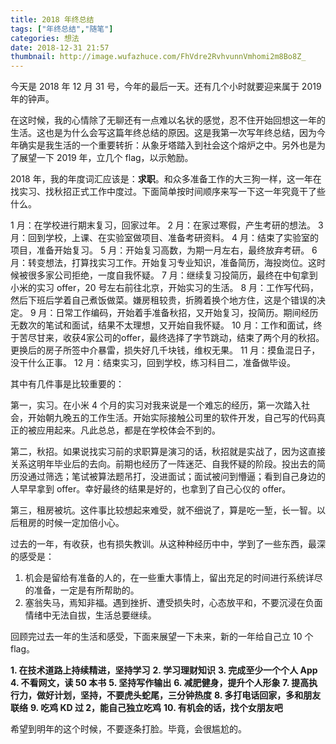 ```yaml
---
title: 2018 年终总结
tags: ["年终总结","随笔"]
categories: 想法
date: 2018-12-31 21:57
thumbnail: http://image.wufazhuce.com/FhVdre2RvhvunnVmhomi2m8Bo8Z_
---
```


今天是 2018 年 12 月 31 号，今年的最后一天。还有几个小时就要迎来属于 2019 年的钟声。

在这时候，我的心情除了无聊还有一点难以名状的感觉，忍不住开始回想这一年的生活。这也是为什么会写这篇年终总结的原因。这是我第一次写年终总结，因为今年确实是我生活的一个重要转折：从象牙塔踏入到社会这个熔炉之中。另外也是为了展望一下 2019 年，立几个 flag，以示勉励。

2018  年，我的年度词汇应该是：**求职**。和众多准备工作的大三狗一样，这一年在找实习、找秋招正式工作中度过。下面简单按时间顺序来写一下这一年究竟干了些什么。

1 月：在学校进行期末复习，回家过年。
2 月：在家过寒假，产生考研的想法。
3 月：回到学校，上课、在实验室做项目、准备考研资料。
4 月：结束了实验室的项目，准备开始复习。
5 月：开始复习高数，为期一月左右，最终放弃考研。
6 月：转变想法，打算找实习工作。开始复习专业知识，准备简历，海投岗位。这时候被很多家公司拒绝，一度自我怀疑。
7 月：继续复习投简历，最终在中旬拿到小米的实习 offer，20 号左右前往北京，开始实习的生活。
8 月：工作写代码，然后下班后学着自己煮饭做菜。嫌房租较贵，折腾着换个地方住，这是个错误的决定。
9 月：日常工作编码，开始着手准备秋招，又开始复习，投简历。期间经历无数次的笔试和面试，结果不太理想，又开始自我怀疑。
10 月：工作和面试，终于苦尽甘来，收获4家公司的offer，最终选择了字节跳动，结束了两个月的秋招。更换后的房子所签中介暴雷，损失好几千块钱，维权无果。
11 月：摸鱼混日子，没干什么正事。
12 月：结束实习，回到学校，练习科目二，准备做毕设。

其中有几件事是比较重要的：

第一，实习。在小米 4 个月的实习对我来说是一个难忘的经历，第一次踏入社会，开始朝九晚五的工作生活。开始实际接触公司里的软件开发，自己写的代码真正的被应用起来。凡此总总，都是在学校体会不到的。

第二，秋招。如果说找实习前的求职算是演习的话，秋招就是实战了，因为这直接关系这明年毕业后的去向。前期也经历了一阵迷茫、自我怀疑的阶段。投出去的简历没通过筛选；笔试被算法题吊打，没进面试；面试被问到懵逼；看到自己身边的人早早拿到 offer。幸好最终的结果是好的，也拿到了自己心仪的 offer。

第三，租房被坑。这件事比较想起来难受，就不细说了，算是吃一堑，长一智。以后租房的时候一定加倍小心。

过去的一年，有收获，也有损失教训。从这种种经历中中，学到了一些东西，最深的感受是：

1. 机会是留给有准备的人的，在一些重大事情上，留出充足的时间进行系统详尽的准备，一定是有所帮助的。
2. 塞翁失马，焉知非福。遇到挫折、遭受损失时，心态放平和，不要沉浸在负面情绪中无法自拔，生活总要继续。

回顾完过去一年的生活和感受，下面来展望一下未来，新的一年给自己立 10 个 flag。

**1. 在技术道路上持续精进，坚持学习**
**2. 学习理财知识**
**3. 完成至少一个个人 App**
**4. 不看网文，读 50 本书**
**5. 坚持写作输出**
**6. 减肥健身，提升个人形象**
**7. 提高执行力，做好计划，坚持，不要虎头蛇尾，三分钟热度**
**8. 多打电话回家，多和朋友联络**
**9. 吃鸡 KD 过 2，能自己独立吃鸡**
**10. 有机会的话，找个女朋友吧**

希望到明年的这个时候，不要逐条打脸。毕竟，会很尴尬的。


